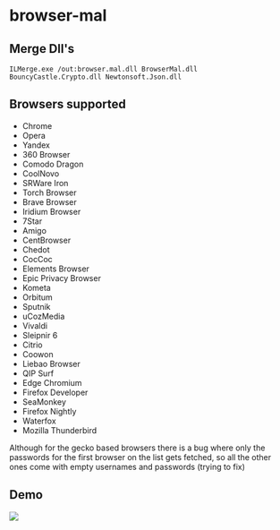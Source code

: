 # browser-mal

## Merge Dll's

```
ILMerge.exe /out:browser.mal.dll BrowserMal.dll BouncyCastle.Crypto.dll Newtonsoft.Json.dll 
```
## Browsers supported

- Chrome
- Opera
- Yandex
- 360 Browser
- Comodo Dragon
- CoolNovo
- SRWare Iron
- Torch Browser
- Brave Browser
- Iridium Browser
- 7Star
- Amigo
- CentBrowser
- Chedot
- CocCoc
- Elements Browser
- Epic Privacy Browser
- Kometa
- Orbitum
- Sputnik
- uCozMedia
- Vivaldi
- Sleipnir 6
- Citrio
- Coowon
- Liebao Browser
- QIP Surf
- Edge Chromium
- Firefox Developer
- SeaMonkey
- Firefox Nightly
- Waterfox
- Mozilla Thunderbird

Although for the gecko based browsers there is a bug where only 
the passwords for the first browser on the list gets fetched,
so all the other ones come with empty usernames and passwords (trying to fix)

## Demo

![](https://i.imgur.com/ZMC18ZR.gif)